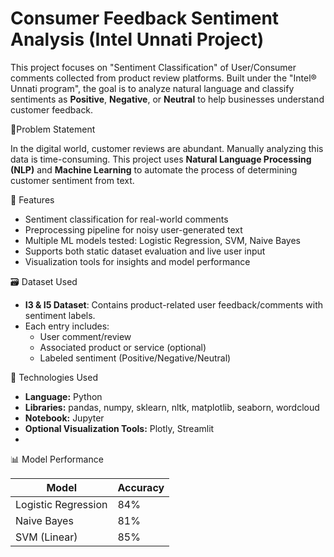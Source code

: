 # Consumer Feedback Sentiment Analysis (Intel Unnati Project)

This project focuses on "Sentiment Classification" of User/Consumer comments collected from product review platforms. Built under the "Intel® Unnati program", the goal is to analyze natural language and classify sentiments as **Positive**, **Negative**, or **Neutral** to help businesses understand customer feedback.

🧠Problem Statement

In the digital world, customer reviews are abundant. Manually analyzing this data is time-consuming. This project uses **Natural Language Processing (NLP)** and **Machine Learning** to automate the process of determining customer sentiment from text.

📌 Features

- Sentiment classification for real-world comments
- Preprocessing pipeline for noisy user-generated text
- Multiple ML models tested: Logistic Regression, SVM, Naive Bayes
- Supports both static dataset evaluation and live user input
- Visualization tools for insights and model performance


🗃️ Dataset Used

- **I3 & I5 Dataset**: Contains product-related user feedback/comments with sentiment labels.
- Each entry includes:
  - User comment/review
  - Associated product or service (optional)
  - Labeled sentiment (Positive/Negative/Neutral)

🔧 Technologies Used

- **Language:** Python  
- **Libraries:** pandas, numpy, sklearn, nltk, matplotlib, seaborn, wordcloud  
- **Notebook:** Jupyter  
- **Optional Visualization Tools:** Plotly, Streamlit
-

📊 Model Performance

| Model              | Accuracy  |
|-------------------|-----------|
| Logistic Regression | 84%      |
| Naive Bayes         | 81%      |
| SVM (Linear)        | 85%      |



